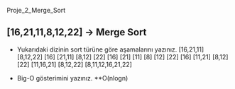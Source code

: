 Proje_2_Merge_Sort

## [16,21,11,8,12,22] -> Merge Sort

* Yukarıdaki dizinin sort türüne göre aşamalarını yazınız.
[16,21,11] [8,12,22]
[16] [21,11] [8,12] [22]
[16] [21] [11] [8] [12] [22]
[16] [11,21] [8,12] [22]
[11,16,21] [8,12,22]
[8,11,12,16,21,22]

* Big-O gösterimini yazınız.
**O(nlogn)